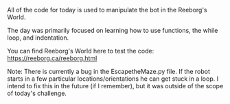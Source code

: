 All of the code for today is used to manipulate the bot in the Reeborg's World.

The day was primarily focused on learning how to use functions, the while loop, and indentation.

You can find Reeborg's World here to test the code:
https://reeborg.ca/reeborg.html

Note: There is currently a bug in the EscapetheMaze.py file. If the robot starts in a few particular locations/orientations he can get stuck in a loop. I intend to fix this in the future (if I remember), but it was outside of the scope of today's challenge.
